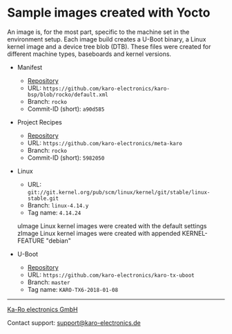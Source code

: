 # Sample images created with Yocto

An image is, for the most part, specific to the machine set in the environment
setup. Each image build creates a U-Boot binary, a Linux kernel image and a
device tree blob (DTB). These files were created for different machine types,
baseboards and kernel versions.

- Manifest
    - [Repository](https://github.com/karo-electronics/karo-bsp)
    - URL: `https://github.com/karo-electronics/karo-bsp/blob/rocko/default.xml`
    - Branch: `rocko`
    - Commit-ID (short): `a90d585`


- Project Recipes
    - [Repository](https://github.com/karo-electronics/meta-karo)
    - URL:  `https://github.com/karo-electronics/meta-karo`
    - Branch: `rocko`
    - Commit-ID (short): `5982050`

- Linux
    - URL:  `git://git.kernel.org/pub/scm/linux/kernel/git/stable/linux-stable.git`
    - Branch: `linux-4.14.y`
    - Tag name: `4.14.24`

    uImage Linux kernel images were created with the default settings      
    zImage Linux kernel images were created with appended KERNEL-FEATURE "debian"

- U-Boot
    - [Repository](https://github.com/karo-electronics/karo-tx-uboot)
    - URL:  `https://github.com/karo-electronics/karo-tx-uboot`
    - Branch: `master`
    - Tag name: `KARO-TX6-2018-01-08`

---
[Ka-Ro electronics GmbH](http://www.karo-electronics.de)

Contact support: support@karo-electronics.de
